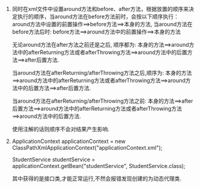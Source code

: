 1. 同时在xml文件中设置around方法和before、after方法，根据放置的顺序来决定执行的顺序，当around方法在before方法前时，会按以下顺序执行：around方法中设置的前置操作==>before方法==>本身的方法, 当around方法在before方法后时: before方法==>around方法中的前置操作==>本身的方法
   
   无论around方法在after方法之前还是之后, 顺序都为: 本身的方法==>around方法中的afterReturning方法或者afterThrowing方法==>around方法中的后置方法==>after后置方法.
   
   当around方法在afterReturning/afterThrowing方法之后,顺序为: 本身的方法==>around方法中的afterReturning方法或者afterThrowing方法==>around方法中的后置方法==>after后置方法.

   当around方法在afterReturning/afterThrowing方法之前: 本身的方法==>after后置方法==>around方法中的afterReturning方法或者afterThrowing方法==>around方法中的后置方法.

   使用注解的话则顺序不会对结果产生影响.
2. ApplicationContext applicationContext = new ClassPathXmlApplicationContext("applicationContext.xml");

   StudentService studentService = applicationContext.getBean("studentService", StudentService.class);

   其中获得的是接口类,才能正常运行,不然会报错发现创建的为动态代理类.